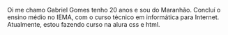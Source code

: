 Oi me chamo Gabriel Gomes tenho 20 anos e sou do Maranhão. Concluí o ensino médio no IEMA, com o curso técnico em informática para Internet. Atualmente, estou fazendo curso na alura css e html.
